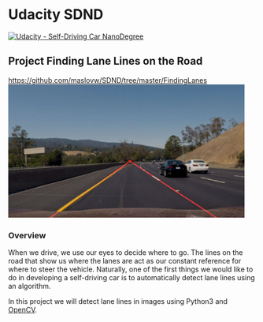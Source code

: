 # Udacity SDND
[![Udacity - Self-Driving Car NanoDegree](https://s3.amazonaws.com/udacity-sdc/github/shield-carnd.svg)](http://www.udacity.com/drive)

## Project **Finding Lane Lines on the Road** 
https://github.com/maslovw/SDND/tree/master/FindingLanes
<img src="FindingLanes/test_images_output/challenge01.jpg" width="480" alt="Combined Image" />
### Overview
When we drive, we use our eyes to decide where to go. 
The lines on the road that show us where the lanes are act as our constant 
reference for where to steer the vehicle. 
Naturally, one of the first things we would like to do in developing a 
self-driving car is to automatically detect lane lines using an algorithm.

In this project we will detect lane lines in images using Python3 and [OpenCV](http://opencv.org/).
